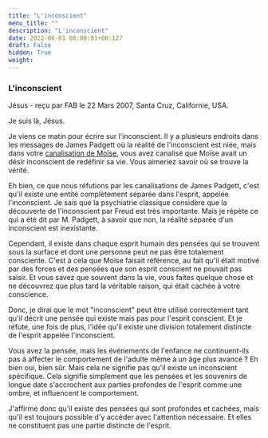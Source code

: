 ```yaml
---
title: "L'inconscient"
menu_title: ""
description: "L'inconscient"
date: 2022-06-01 06:00:01+00:127
draft: False
hidden: True
weight:
---
```

### L'inconscient

Jésus - reçu par FAB le 22 Mars 2007, Santa Cruz, Californie, USA.

Je suis là, Jésus.

Je viens ce matin pour écrire sur l'inconscient. Il y a plusieurs endroits dans les messages de James Padgett où la réalité de l'inconscient est niée, mais dans votre [canalisation de Moïse](/fr-contemporary-messages/fr-contemporary-messages-by-date-order/fr-contemporary-messages-2003/fr-2003-1-8-1-fab-moses/), vous avez canalisé que Moïse avait un désir inconscient de redéfinir sa vie. Vous aimeriez savoir où se trouve la vérité.

Eh bien, ce que nous réfutions par les canalisations de James Padgett, c'est qu'il existe une entité complètement séparée dans l'esprit, appelée l'inconscient. Je sais que la psychiatrie classique considère que la découverte de l'inconscient par Freud est très importante. Mais je répète ce qui a été dit par M. Padgett, à savoir que non, la réalité séparée d'un inconscient est inexistante.

Cependant, il existe dans chaque esprit humain des pensées qui se trouvent sous la surface et dont une personne peut ne pas être totalement consciente. C'est à cela que Moïse faisait référence, au fait qu'il était motivé par des forces et des pensées que son esprit conscient ne pouvait pas saisir. Et vous savez que souvent dans la vie, vous faites quelque chose et ne découvrez que plus tard la véritable raison, qui était cachée à votre conscience.

Donc, je dirai que le mot "inconscient" peut être utilisé correctement tant qu'il décrit une pensée qui existe mais pas pour l'esprit conscient. Et je réfute, une fois de plus, l'idée qu'il existe une division totalement distincte de l'esprit appelée l'inconscient.

Vous avez la pensée, mais les événements de l'enfance ne continuent-ils pas à affecter le comportement de l'adulte même à un âge plus avancé ? Eh bien oui, bien sûr. Mais cela ne signifie pas qu'il existe un inconscient spécifique. Cela signifie simplement que les pensées et les souvenirs de longue date s'accrochent aux parties profondes de l'esprit comme une ombre, et influencent le comportement.

J'affirme donc qu'il existe des pensées qui sont profondes et cachées, mais qu'il est toujours possible d'y accéder avec l'attention nécessaire. Et elles ne constituent pas une partie distincte de l'esprit.